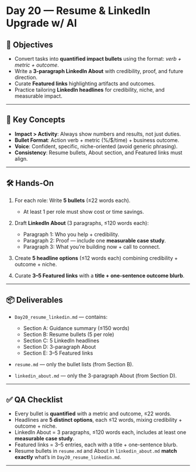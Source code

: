 # Day 20 — Resume & LinkedIn Upgrade w/ AI

## 🎯 Objectives

* Convert tasks into **quantified impact bullets** using the format: *verb + metric + outcome*.
* Write a **3-paragraph LinkedIn About** with credibility, proof, and future direction.
* Curate **Featured links** highlighting artifacts and outcomes.
* Practice tailoring **LinkedIn headlines** for credibility, niche, and measurable impact.

---

## 🧠 Key Concepts

* **Impact > Activity**: Always show numbers and results, not just duties.
* **Bullet Format**: Action verb + metric (%/\$/time) + business outcome.
* **Voice**: Confident, specific, niche-oriented (avoid generic phrasing).
* **Consistency**: Resume bullets, About section, and Featured links must align.

---

## 🛠 Hands-On

1. For each role: Write **5 bullets** (≤22 words each).

   * At least 1 per role must show cost or time savings.
2. Draft **LinkedIn About** (3 paragraphs, ≤120 words each):

   * Paragraph 1: Who you help + credibility.
   * Paragraph 2: Proof — include one **measurable case study**.
   * Paragraph 3: What you’re building now + call to connect.
3. Create **5 headline options** (≤12 words each) combining credibility + outcome + niche.
4. Curate **3–5 Featured links** with a **title + one-sentence outcome blurb**.

---

## 📦 Deliverables

* `Day20_resume_linkedin.md` — contains:

  * Section A: Guidance summary (≤150 words)
  * Section B: Resume bullets (5 per role)
  * Section C: 5 LinkedIn headlines
  * Section D: 3-paragraph About
  * Section E: 3–5 Featured links
* `resume.md` — only the bullet lists (from Section B).
* `linkedin_about.md` — only the 3-paragraph About (from Section D).

---

## ✅ QA Checklist

* Every bullet is **quantified** with a metric and outcome, ≤22 words.
* Headlines are **5 distinct options**, each ≤12 words, mixing credibility + outcome + niche.
* LinkedIn About = 3 paragraphs, ≤120 words each, includes at least one **measurable case study**.
* Featured links = 3–5 entries, each with a title + one-sentence blurb.
* Resume bullets in `resume.md` and About in `linkedin_about.md` **match exactly** what’s in `Day20_resume_linkedin.md`.

---

